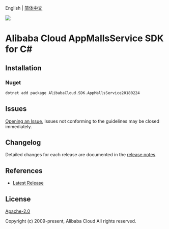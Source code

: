 English | [简体中文](README-CN.md)

![](https://aliyunsdk-pages.alicdn.com/icons/AlibabaCloud.svg)

# Alibaba Cloud AppMallsService SDK for C#

## Installation

### Nuget

```bash
dotnet add package AlibabaCloud.SDK.AppMallsService20180224
```

## Issues

[Opening an Issue](https://github.com/aliyun/alibabacloud-csharp-sdk/issues/new), Issues not conforming to the guidelines may be closed immediately.

## Changelog

Detailed changes for each release are documented in the [release notes](./ChangeLog.md).

## References

* [Latest Release](https://github.com/aliyun/alibabacloud-csharp-sdk/)

## License

[Apache-2.0](http://www.apache.org/licenses/LICENSE-2.0)

Copyright (c) 2009-present, Alibaba Cloud All rights reserved.

